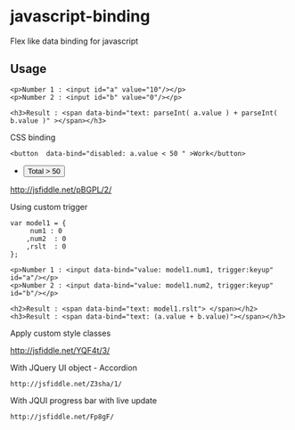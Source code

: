 javascript-binding
==================

Flex like data binding for javascript

Usage
-----
    <p>Number 1 : <input id="a" value="10"/></p>
    <p>Number 2 : <input id="b" value="0"/></p>
  
    <h3>Result : <span data-bind="text: parseInt( a.value ) + parseInt( b.value )" ></span></h3>
    
CSS binding

    <button  data-bind="disabled: a.value < 50 " >Work</button>
    
-
    <button  data-bind="disabled: (parseInt( a.value ) + parseInt( b.value )) < 50 " >Total &gt; 50</button>
    
http://jsfiddle.net/pBGPL/2/
    
Using custom trigger

    var model1 = {
         num1 : 0
        ,num2  : 0
        ,rslt  : 0
    };

    <p>Number 1 : <input data-bind="value: model1.num1, trigger:keyup" id="a"/></p>
    <p>Number 2 : <input data-bind="value: model1.num2, trigger:keyup" id="b"/></p>
    
    <h2>Result : <span data-bind="text: model1.rslt"> </span></h2>
    <h3>Result : <span data-bind="text: (a.value + b.value)"></span></h3>


Apply custom style classes

http://jsfiddle.net/YQF4t/3/

With JQuery UI object - Accordion

    http://jsfiddle.net/Z3sha/1/
    
With JQUI progress bar with live update

    http://jsfiddle.net/Fp8gF/
